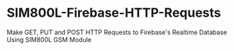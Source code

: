 # SIM800L-Firebase-HTTP-Requests
Make GET, PUT and POST HTTP Requests to Firebase's Realtime Database Using SIM800L GSM Module 
